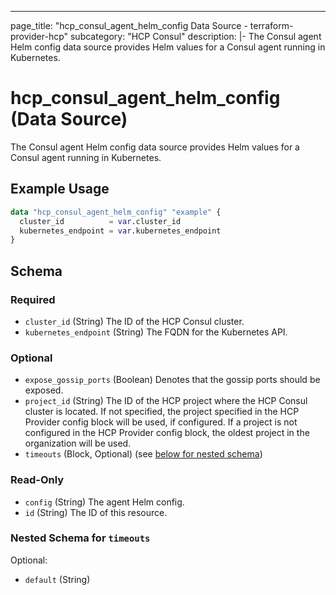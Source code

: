 ---
page_title: "hcp_consul_agent_helm_config Data Source - terraform-provider-hcp"
subcategory: "HCP Consul"
description: |-
  The Consul agent Helm config data source provides Helm values for a Consul agent running in Kubernetes.

# hcp_consul_agent_helm_config (Data Source)

The Consul agent Helm config data source provides Helm values for a Consul agent running in Kubernetes.

## Example Usage

```terraform
data "hcp_consul_agent_helm_config" "example" {
  cluster_id          = var.cluster_id
  kubernetes_endpoint = var.kubernetes_endpoint
}
```


<!-- schema generated by tfplugindocs -->
## Schema

### Required

- `cluster_id` (String) The ID of the HCP Consul cluster.
- `kubernetes_endpoint` (String) The FQDN for the Kubernetes API.

### Optional

- `expose_gossip_ports` (Boolean) Denotes that the gossip ports should be exposed.
- `project_id` (String) The ID of the HCP project where the HCP Consul cluster is located.
If not specified, the project specified in the HCP Provider config block will be used, if configured.
If a project is not configured in the HCP Provider config block, the oldest project in the organization will be used.
- `timeouts` (Block, Optional) (see [below for nested schema](#nestedblock--timeouts))

### Read-Only

- `config` (String) The agent Helm config.
- `id` (String) The ID of this resource.

<a id="nestedblock--timeouts"></a>
### Nested Schema for `timeouts`

Optional:

- `default` (String)
